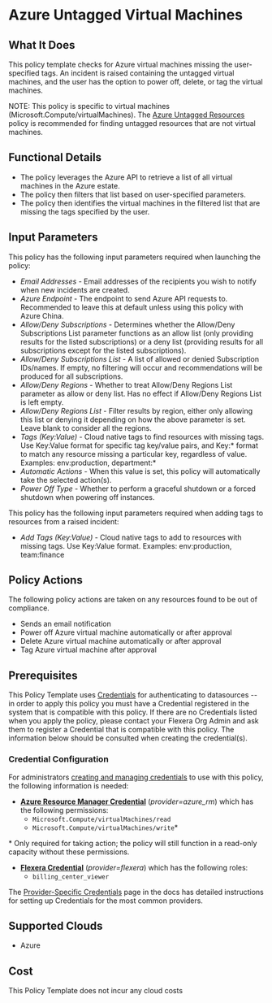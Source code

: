 # Azure Untagged Virtual Machines

## What It Does

This policy template checks for Azure virtual machines missing the user-specified tags. An incident is raised containing the untagged virtual machines, and the user has the option to power off, delete, or tag the virtual machines.

NOTE: This policy is specific to virtual machines (Microsoft.Compute/virtualMachines). The [Azure Untagged Resources](https://github.com/flexera-public/policy_templates/tree/master/compliance/azure/azure_untagged_resources/) policy is recommended for finding untagged resources that are not virtual machines.

## Functional Details

- The policy leverages the Azure API to retrieve a list of all virtual machines in the Azure estate.
- The policy then filters that list based on user-specified parameters.
- The policy then identifies the virtual machines in the filtered list that are missing the tags specified by the user.

## Input Parameters

This policy has the following input parameters required when launching the policy:

- *Email Addresses* - Email addresses of the recipients you wish to notify when new incidents are created.
- *Azure Endpoint* - The endpoint to send Azure API requests to. Recommended to leave this at default unless using this policy with Azure China.
- *Allow/Deny Subscriptions* - Determines whether the Allow/Deny Subscriptions List parameter functions as an allow list (only providing results for the listed subscriptions) or a deny list (providing results for all subscriptions except for the listed subscriptions).
- *Allow/Deny Subscriptions List* - A list of allowed or denied Subscription IDs/names. If empty, no filtering will occur and recommendations will be produced for all subscriptions.
- *Allow/Deny Regions* - Whether to treat Allow/Deny Regions List parameter as allow or deny list. Has no effect if Allow/Deny Regions List is left empty.
- *Allow/Deny Regions List* - Filter results by region, either only allowing this list or denying it depending on how the above parameter is set. Leave blank to consider all the regions.
- *Tags (Key:Value)* - Cloud native tags to find resources with missing tags. Use Key:Value format for specific tag key/value pairs, and Key:\* format to match any resource missing a particular key, regardless of value. Examples: env:production, department:\*
- *Automatic Actions* - When this value is set, this policy will automatically take the selected action(s).
- *Power Off Type* - Whether to perform a graceful shutdown or a forced shutdown when powering off instances.

This policy has the following input parameters required when adding tags to resources from a raised incident:

- *Add Tags (Key:Value)* - Cloud native tags to add to resources with missing tags. Use Key:Value format. Examples: env:production, team:finance

## Policy Actions

The following policy actions are taken on any resources found to be out of compliance.

- Sends an email notification
- Power off Azure virtual machine automatically or after approval
- Delete Azure virtual machine automatically or after approval
- Tag Azure virtual machine after approval

## Prerequisites

This Policy Template uses [Credentials](https://docs.flexera.com/flexera/EN/Automation/ManagingCredentialsExternal.htm) for authenticating to datasources -- in order to apply this policy you must have a Credential registered in the system that is compatible with this policy. If there are no Credentials listed when you apply the policy, please contact your Flexera Org Admin and ask them to register a Credential that is compatible with this policy. The information below should be consulted when creating the credential(s).

### Credential Configuration

For administrators [creating and managing credentials](https://docs.flexera.com/flexera/EN/Automation/ManagingCredentialsExternal.htm) to use with this policy, the following information is needed:

- [**Azure Resource Manager Credential**](https://docs.flexera.com/flexera/EN/Automation/ProviderCredentials.htm#automationadmin_109256743_1124668) (*provider=azure_rm*) which has the following permissions:
  - `Microsoft.Compute/virtualMachines/read`
  - `Microsoft.Compute/virtualMachines/write`*

\* Only required for taking action; the policy will still function in a read-only capacity without these permissions.

- [**Flexera Credential**](https://docs.flexera.com/flexera/EN/Automation/ProviderCredentials.htm) (*provider=flexera*) which has the following roles:
  - `billing_center_viewer`

The [Provider-Specific Credentials](https://docs.flexera.com/flexera/EN/Automation/ProviderCredentials.htm) page in the docs has detailed instructions for setting up Credentials for the most common providers.

## Supported Clouds

- Azure

## Cost

This Policy Template does not incur any cloud costs
